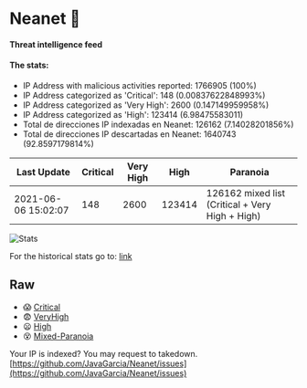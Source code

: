 # Neanet :hocho:
#### Threat intelligence feed
#### The stats:

- IP Address with malicious activities reported: 1766905 (100%)
- IP Address categorized as 'Critical':  148 (0.00837622848993%)
- IP Address categorized as 'Very High':  2600 (0.147149959958%)
- IP Address categorized as 'High':  123414 (6.98475583011)
- Total de direcciones IP indexadas en Neanet:  126162 (7.14028201856%)
- Total de direcciones IP descartadas en Neanet:  1640743 (92.8597179814%)

| Last Update | Critical | Very High | High | Paranoia |
| --- | --- | --- | --- | --- |
| 2021-06-06 15:02:07 | 148 | 2600 | 123414 | 126162 mixed list (Critical + Very High + High)|

![Stats](https://docs.google.com/spreadsheets/d/e/2PACX-1vSnaNMIXVabIpDJjufMlzH7poXnshF3mgd8Is1g9ytUEzVsP5my4Trn8f-xkoLLQ38xpL3HtmUexLo6/pubchart?oid=501124687&format=image)

For the historical stats go to: [link](/stats.csv)
## Raw
- :scream: [Critical](https://raw.githubusercontent.com/JavaGarcia/Neanet/master/blacklists/neanet_critical.txt)
- :fearful: [VeryHigh](https://raw.githubusercontent.com/JavaGarcia/Neanet/master/blacklists/neanet_veryHigh.txtt)
- :frowning: [High](https://raw.githubusercontent.com/JavaGarcia/Neanet/master/blacklists/neanet_high.txt)
- :dizzy_face: [Mixed-Paranoia](https://raw.githubusercontent.com/JavaGarcia/Neanet/master/blacklists/neanet_all.txt)


Your IP is indexed? You may request to takedown. [https://github.com/JavaGarcia/Neanet/issues](https://github.com/JavaGarcia/Neanet/issues)



















































































































































































































































































































































































































































































































































































































































































































































































































































































































































































































































































































































































































































































































































































































































































































































































































































































































































































































































































































































































































































































































































































































































































































































































































































































































































































































































































































































































































































































































































































































































































































































































































































































































































































































































































































































































































































































































































































































































































































































































































































































































































































































































































































































































































































































































































































































































































































































































































































































































































































































































































































































































































































































































































































































































































































































































































































































































































































































































































































































































































































































































































































































































































































































































































































































































































































































































































































































































































































































































































































































































